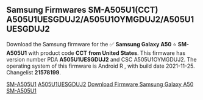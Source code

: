 <h2>Samsung Firmwares SM-A505U1(CCT) A505U1UESGDUJ2/A505U1OYMGDUJ2/A505U1UESGDUJ2</h2>
Download the Samsung firmware for the ✅ <strong>Samsung Galaxy A50 </strong> ⭐ <strong>SM-A505U1</strong> with product code <strong>CCT</strong> <strong> from United States</strong>. This firmware has version number PDA <strong>A505U1UESGDUJ2</strong> and CSC A505U1OYMGDUJ2. The operating system of this firmware is Android R , with build date 2021-11-25. Changelist <strong>21578199</strong>.


[SM-A505U1](https://samfirm.shop/samsung/model/SM-A505U1)
[A505U1UESGDUJ2](https://samfirm.shop/samsung/pda/A505U1UESGDUJ2)
[Download Firmware Samsung Galaxy A50 SM-A505U1](https://samfirm.shop/samsung/firmware/477403)
